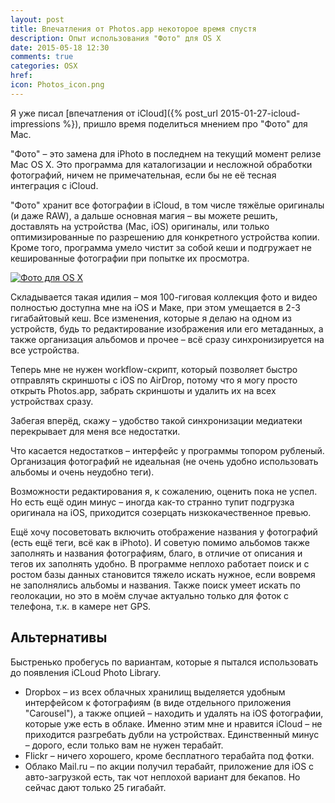 ```yaml
---
layout: post
title: Впечатления от Photos.app некоторое время спустя
description: Опыт использования "Фото" для OS X
date: 2015-05-18 12:30
comments: true
categories: OSX
href: 
icon: Photos_icon.png
---
```


Я уже писал [впечатления от iCloud]({% post_url 2015-01-27-icloud-impressions %}), пришло время поделиться мнением про "Фото" для Mac.

"Фото" – это замена для iPhoto в последнем на текущий момент релизе Mac OS X. Это программа для каталогизации и несложной обработки фотографий, ничем не примечательная, если бы не её тесная интеграция с iCloud.

"Фото" хранит все фотографии в iCloud, в том числе тяжёлые оригиналы (и даже RAW), а дальше основная магия – вы можете решить, доставлять на устройства (Mac, iOS) оригиналы, или только оптимизированные по разрешению для конкретного устройства копии. Кроме того, программа умело чистит за собой кеши и подгружает не кешированные фотографии при попытке их просмотра.

<a class="screenshot" href="https://monosnap.com/file/cundw0096x9prEtiVzpMJLQ63eoVii.png" rel="screenshot" title="Photos.app для Mac"><img src="https://monosnap.com/file/cundw0096x9prEtiVzpMJLQ63eoVii.png" alt="Фото для OS X" /></a>

Складывается такая идилия – моя 100-гиговая коллекция фото и видео полностью доступна мне на iOS и Маке, при этом умещается в 2-3 гигабайтовый кеш. Все изменения, которые я делаю на одном из устройств, будь то редактирование изображения или его метаданных, а также организация альбомов и прочее – всё сразу синхронизируется на все устройства.

Теперь мне не нужен workflow-скрипт, который позволяет быстро отправлять скриншоты с iOS по AirDrop, потому что я могу просто открыть Photos.app, забрать скриншоты и удалить их на всех устройствах сразу.

Забегая вперёд, скажу – удобство такой синхронизации медиатеки перекрывает для меня все недостатки.

Что касается недостатков – интерфейс у программы топором рубленый. Организация фотографий не идеальная (не очень удобно использовать альбомы и очень неудобно теги).

Возможности редактирования я, к сожалению, оценить пока не успел. Но есть ещё один минус – иногда как-то странно тупит подгрузка оригинала на iOS, приходится созерцать низкокачественное превью.

Ещё хочу посоветовать включить отображение названия у фотографий (есть ещё теги, всё как в iPhoto). И советую помимо альбомов также заполнять и названия фотографиям, благо, в отличие от описания и тегов их заполнять удобно. В программе неплохо работает поиск и с ростом базы данных становится тяжело искать нужное, если вовремя не заполнялись альбомы и названия. Также поиск умеет искать по геолокации, но это в моём случае актуально только для фоток с телефона, т.к. в камере нет GPS.

## Альтернативы

Быстренько пробегусь по вариантам, которые я пытался использовать до появления iCLoud Photo Library.

- Dropbox – из всех облачных хранилищ выделяется удобным интерфейсом к фотографиям (в виде отдельного приложения "Carousel"), а также опцией – находить и удалять на iOS фотографии, которые уже есть в облаке. Именно этим мне и нравится iCloud – не приходится разгребать дубли на устройствах. Единственный минус – дорого, если только вам не нужен терабайт.
- Flickr – ничего хорошего, кроме бесплатного терабайта под фотки.
- Облако Mail.ru – по акции получил терабайт, приложение для iOS с авто-загрузкой есть, так чот неплохой вариант для бекапов. Но сейчас дают только 25 гигабайт.
